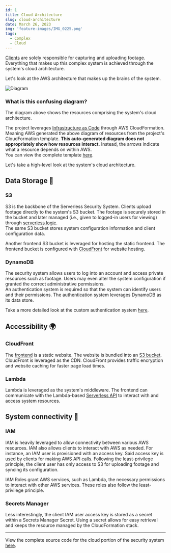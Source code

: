 ```yaml
---
id: 1
title: Cloud Architecture
slug: cloud-architecture
date: March 26, 2023
img: 'feature-images/IMG_0225.png'
tags: 
  - Complex
  - Cloud
---
```



<!--
How do I even start with this?
Well, I could list out every AWS resource that is used within the system. However, *it might be easier to list only AWS resources that aren't leveraged by the system.* 🤣
-->

<!--
Once footage is captured by [clients](/portfolio/serverless-security-system/client), it is streamed to the cloud.
The system's cloud architecture is responsible for several tasks. The most notable tasks completed within the cloud are:
- Footage is stored,
- Footage is served to users
- Frontend website is stored & served
- much more
-->

[Clients](/portfolio/serverless-security-system/clients) are solely responsible for capturing and uploading footage. Everything that makes up this complex system is achieved through the system's cloud architecture.

Let's look at the AWS architecture that makes up the brains of the system.

<!--more-->

![Diagram](/blog-images/serverless-security-system/template-diagram.png)
### What is this confusing diagram?
The diagram above shows the resources comprising the system's cloud architecture.

The project leverages [Infrastructure as Code](/cloud/infrastructure-as-code) through AWS CloudFormation. Meaning AWS generated the above diagram of resources from the project's CloudFormation template. **This auto-generated diagram does not appropriately show how resources interact.** Instead, the arrows indicate what a resource depends on within AWS. \
You can view the complete template [here](https://github.com/cal-overflow/serverless-security-system/blob/main/cloud/template.yml).

Let's take a high-level look at the system's cloud architecture.

<divider></divider>

## Data Storage 💾
### S3
S3 is the backbone of the Serverless Security System. Clients upload footage directly to the system's S3 bucket. The footage is securely stored in the bucket and later managed (i.e., given to logged-in users for viewing) through [serverless logic](#lambda). \
The same S3 bucket stores system configuration information and client configuration data.

Another frontend S3 bucket is leveraged for hosting the static frontend. The frontend bucket is configured with [CloudFront](#cloudfront) for website hosting.


### DynamoDB
<!-- Since footage and other resources are not meant to be publicly accessible, user information and permissions must be stored. \ -->
The security system allows users to log into an account and access private resources such as footage. Users may even alter the system configuration if granted the correct administrative permissions. \
An authentication system is required so that the system can identify users and their permissions. The authentication system leverages DynamoDB as its data store.

Take a more detailed look at the custom authentication system [here](/portfolio/serverless-security-system/authentication).

<divider></divider>

## Accessibility 🌍
### CloudFront
The [frontend](/portfolio/serverless-security-system/frontend) is a static website. The website is bundled into an [S3 bucket](#s3). CloudFront is leveraged as the CDN. CloudFront provides traffic encryption and website caching for faster page load times.

### Lambda
Lambda is leveraged as the system's middleware. The frontend can communicate with the Lambda-based [Serverless API](/portfolio/serverless-security-system/serverless-api) to interact with and access system resources.

<divider></divider>

## System connectivity 🔌
### IAM
IAM is heavily leveraged to allow connectivity between various AWS resources. IAM also allows clients to interact with AWS as needed. For instance, an IAM user is provisioned with an access key. Said access key is used by clients for making AWS API calls. Following the least-privilege principle, the client user has only access to S3 for uploading footage and syncing its configuration.

IAM Roles grant AWS services, such as Lambda, the necessary permissions to interact with other AWS services. These roles also follow the least-privilege principle.

### Secrets Manager
Less interestingly, the client IAM user access key is stored as a secret within a Secrets Manager Secret. Using a secret allows for easy retrieval and keeps the resource managed by the CloudFormation stack.

---


View the complete source code for the cloud portion of the security system [here](https://github.com/cal-overflow/serverless-security-system/tree/main/cloud).
